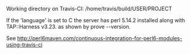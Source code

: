 

Working directory on Travis-CI:
/home/travis/build/USER/PROJECT

If the 'language' is set to C the server has perl 5.14.2 installed along with TAP::Harness v3.23.
as shown by prove --version.

See http://perl6maven.com/continuous-integration-for-perl6-modules-using-travis-ci



